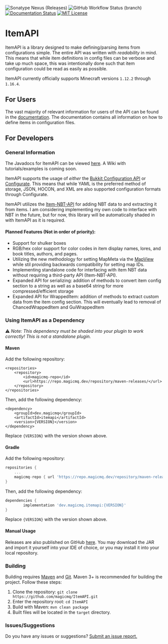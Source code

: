 ![Sonatype Nexus (Releases)](https://img.shields.io/nexus/r/dev.magicmq/itemapi?nexusVersion=3&server=https%3A%2F%2Frepo.magicmq.dev)
![GitHub Workflow Status (branch)](https://img.shields.io/github/workflow/status/SpongePowered/Configurate/Build%20And%20Test/master)
[![Documentation Status](https://readthedocs.org/projects/itemapi-documentation/badge/?version=latest)](https://itemapi-documentation.readthedocs.io/en/latest/?badge=latest)
[![MIT License](https://img.shields.io/badge/license-Apache%202.0-blue)](LICENSE)

# ItemAPI

ItemAPI is a library designed to make defining/parsing items from configurations simple. The entire API was written with *readability* in mind. This means that while item definitions in config files can be verbose and take up much space, this was intentionally done such that item configuration could be read as easily as possible.

ItemAPI currently officially supports Minecraft versions `1.12.2` through `1.16.4`.

## For Users

The vast majority of relevant information for users of the API can be found in the [documentation](https://itemapi-documentation.readthedocs.io/en/latest/). The documentation contains all information on how to define items in configuration files.

## For Developers

### General Information

The Javadocs for ItemAPI can be viewed [here](https://docs.magicmq.dev/something). A Wiki with tutorials/examples is coming soon.

ItemAPI supports the usage of *either* the [Bukkit Configuration API](https://hub.spigotmc.org/javadocs/bukkit/org/bukkit/configuration/ConfigurationSection.html) or [Configurate](https://github.com/SpongePowered/Configurate). This means that while YAML is the preferred method of storage, JSON, HOCON, and XML are also supported configuration formats through Configurate.

ItemAPI utilizes the [Item-NBT-API](https://github.com/tr7zw/Item-NBT-API) for adding NBT data to and extracting it from items. I am considering implementing my own code to interface with NBT in the future, but for now, this library will be automatically shaded in with ItemAPI as it is required.

#### Planned Features (Not in order of priority):

* Support for shulker boxes
* RGB/hex color support for color codes in item display names, lores, and book titles, authors, and pages.
* Utilizing the new methodology for setting MapMeta via the [MapView](https://hub.spigotmc.org/javadocs/spigot/org/bukkit/map/MapView.html) while stil providing backwards compatibility for setting map IDs.
* Implementing standalone code for interfacing with item NBT data without requiring a third-party API (Item-NBT-API).
* Expanded API for serializing: addition of methods to convert item config section to a string as well as a base64 string for more compressed/efficient storage
* Expanded API for WrappedItem: addition of methods to extract custom data from the item config section. This will eventually lead to removal of ChancedWrappedItem and GuiWrappedItem

### Using ItemAPI as a Dependency

&#9888;&nbsp;*Note: This dependency must be shaded into your plugin to work correctly! This is not a standalone plugin.*

#### Maven

Add the following repository:
``` maven
<repositories>
    <repository>
        <id>magicmq-repo</id>
        <url>https://repo.magicmq.dev/repository/maven-releases/</url>
    </repository>
</repositories>
```
Then, add the following dependency:
``` maven
<dependency>
    <groupId>dev.magicmq</groupId>
    <artifactId>itemapi</artifactId>
    <version>{VERSION}</version>
</dependency>
```
Replace `{VERSION}` with the version shown above.

#### Gradle

Add the following repository:
``` groovy
repositories {
    ...
    magicmq-repo { url 'https://repo.magicmq.dev/repository/maven-releases/' }
}
```
Then, add the following dependency:
``` groovy
dependencies {
        implementation 'dev.magicmq.itemapi:{VERSION}'
}
```
Replace `{VERSION}` with the version shown above.

#### Manual Usage

Releases are also published on GitHub [here](https://github.com/magicmq/ItemAPI/releases). You may download the JAR and import it yourself into your IDE of choice, or you may install it into your local repository.

### Building

Building requires [Maven](https://maven.apache.org/) and [Git](https://git-scm.com/). Maven 3+ is recommended for building the project. Follow these steps:

1. Clone the repository: `git clone https://github.com/magicmq/ItemAPI.git`
2. Enter the repository root: `cd ItemAPI`
3. Build with Maven: `mvn clean package`
4. Built files will be located in the `target` directory.

### Issues/Suggestions

Do you have any issues or suggestions? [Submit an issue report.](https://github.com/magicmq/ItemAPI/issues/new)
